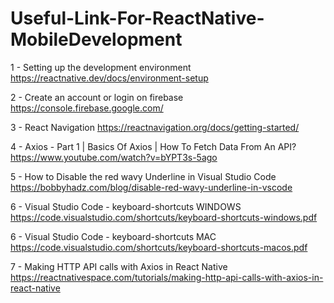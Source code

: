 # Useful-Link-For-ReactNative-MobileDevelopment


1 - Setting up the development environment
https://reactnative.dev/docs/environment-setup

2 - Create an account or login on firebase
https://console.firebase.google.com/

3 - React Navigation
https://reactnavigation.org/docs/getting-started/

4 - Axios - Part 1 | Basics Of Axios | How To Fetch Data From An API?
https://www.youtube.com/watch?v=bYPT3s-5ago
    
5 - How to Disable the red wavy Underline in Visual Studio Code
https://bobbyhadz.com/blog/disable-red-wavy-underline-in-vscode

6 - Visual Studio Code - keyboard-shortcuts WINDOWS
https://code.visualstudio.com/shortcuts/keyboard-shortcuts-windows.pdf

6 - Visual Studio Code - keyboard-shortcuts MAC
https://code.visualstudio.com/shortcuts/keyboard-shortcuts-macos.pdf

7 - Making HTTP API calls with Axios in React Native
https://reactnativespace.com/tutorials/making-http-api-calls-with-axios-in-react-native




